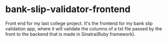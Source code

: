 # bank-slip-validator-frontend
Front end for my last college project. It's the frontend for my bank slip validation app, where it will validate the columns of a txt file passed by the front to the backend that is made in Sinatra(Ruby framework).
